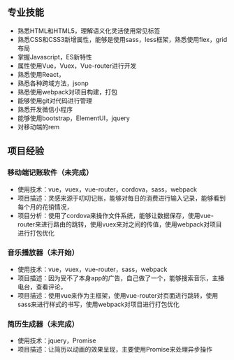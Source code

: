 ## 专业技能

+ 熟悉HTML和HTML5，理解语义化灵活使用常见标签
+ 熟悉CSS和CSS3新增属性，能够是使用sass，less框架，熟悉使用flex，grid布局
+ 掌握Javascript，ES新特性
+ 属性使用Vue，Vuex，Vue-router进行开发
+ 熟悉使用React，
+ 熟悉各种跨域方法，jsonp
+ 熟悉使用webpack对项目构建，打包
+ 能够使用git对代码进行管理
+ 熟悉开发微信小程序
+ 能够使用bootstrap，ElementUI，jquery
+ 对移动端的rem



## 项目经验

### 移动端记账软件（未完成）

+ 使用技术：vue，vuex，vue-router，cordova，sass，webpack
+ 项目描述：灵感来源于叨叨记账，能够对每日的消费进行输入记录，能够看到每个月的花销情况，
+ 项目分析：使用了cordova来操作文件系统，能够让数据保存，使用vue-router来进行路由的跳转，使用vuex来对之间的传值，使用webpack对项目进行打包优化

### 音乐播放器（未开始）

+ 使用技术：vue，vuex，vue-router，sass，webpack
+ 项目描述：因为受不了本身app的广告，自己做了一个，能够搜索音乐，主播电台，查看评论，
+ 项目描述：使用vue来作为主框架，使用vue-router对页面进行跳转，使用sass来进行样式的书写，使用webpack对项目进行打包优化

### 简历生成器（未完成）

+ 使用技术：jquery，Promise
+ 项目描述：让简历以动画的效果呈现，主要使用Promise来处理异步操作